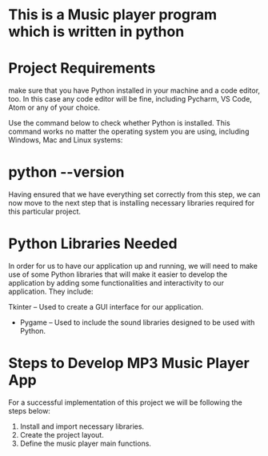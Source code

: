 # This is a Music player program which is written in python
# Project Requirements

make sure that you have Python installed in your machine and a code editor, too. In this case any code editor will be fine, including Pycharm, VS Code, Atom or any of your choice.

Use the command below to check whether Python is installed. This command works no matter the operating system you are using, including Windows, Mac and Linux systems:

# python --version
Having ensured that we have everything set correctly from this step, we can now move to the next step that is installing necessary libraries required for this particular project.

# Python Libraries Needed
In order for us to have our application up and running, we will need to make use of some Python libraries that will make it easier to develop the application by adding some functionalities and interactivity to our application. They include:

Tkinter – Used to create a GUI interface for our application.
* Pygame – Used to include the sound libraries designed to be used with Python.

# Steps to Develop MP3 Music Player App
For a successful implementation of this project we will be following the steps below:

1. Install and import necessary libraries.
2. Create the project layout.
3. Define the music player main functions.
